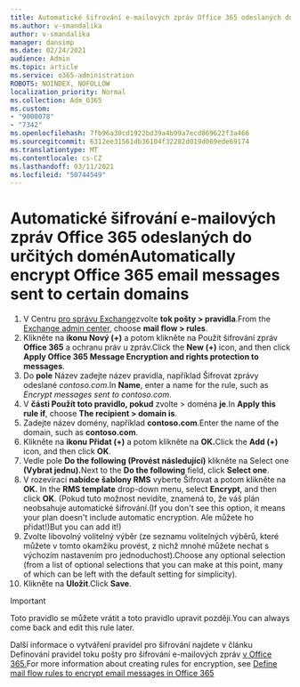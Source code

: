 ```yaml
---
title: Automatické šifrování e-mailových zpráv Office 365 odeslaných do určitých domén
ms.author: v-smandalika
author: v-smandalika
manager: dansimp
ms.date: 02/24/2021
audience: Admin
ms.topic: article
ms.service: o365-administration
ROBOTS: NOINDEX, NOFOLLOW
localization_priority: Normal
ms.collection: Adm_O365
ms.custom:
- "9000078"
- "7342"
ms.openlocfilehash: 7fb96a30cd1922bd39a4b99a7ecd869622f3a466
ms.sourcegitcommit: 6312ee31561db36104f32282d019d069ede69174
ms.translationtype: MT
ms.contentlocale: cs-CZ
ms.lasthandoff: 03/11/2021
ms.locfileid: "50744549"
---
```

# <a name="automatically-encrypt-office-365-email-messages-sent-to-certain-domains"></a><span data-ttu-id="bc01e-102">Automatické šifrování e-mailových zpráv Office 365 odeslaných do určitých domén</span><span class="sxs-lookup"><span data-stu-id="bc01e-102">Automatically encrypt Office 365 email messages sent to certain domains</span></span>

1. <span data-ttu-id="bc01e-103">V Centru [pro správu Exchange](https://outlook.office365.com/ecp/)zvolte **tok pošty > pravidla**.</span><span class="sxs-lookup"><span data-stu-id="bc01e-103">From the [Exchange admin center](https://outlook.office365.com/ecp/), choose **mail flow > rules**.</span></span> 
2. <span data-ttu-id="bc01e-104">Klikněte na **ikonu Nový (+)** a potom klikněte na Použít šifrování zpráv **Office 365** a ochranu práv u zpráv.</span><span class="sxs-lookup"><span data-stu-id="bc01e-104">Click the **New (+)** icon, and then click **Apply Office 365 Message Encryption and rights protection to messages**.</span></span>
3. <span data-ttu-id="bc01e-105">Do **pole** Název zadejte název pravidla, například Šifrovat zprávy odeslané *contoso.com.*</span><span class="sxs-lookup"><span data-stu-id="bc01e-105">In **Name**, enter a name for the rule, such as *Encrypt messages sent to contoso.com*.</span></span>
4. <span data-ttu-id="bc01e-106">V **části Použít toto pravidlo, pokud** zvolte > doména **je**.</span><span class="sxs-lookup"><span data-stu-id="bc01e-106">In **Apply this rule if**, choose **The recipient > domain is**.</span></span> 
5. <span data-ttu-id="bc01e-107">Zadejte název domény, například **contoso.com**.</span><span class="sxs-lookup"><span data-stu-id="bc01e-107">Enter the name of the domain, such as **contoso.com**.</span></span>
6. <span data-ttu-id="bc01e-108">Klikněte na **ikonu Přidat (+)** a potom klikněte na **OK.**</span><span class="sxs-lookup"><span data-stu-id="bc01e-108">Click the **Add (+)** icon, and then click **OK**.</span></span>
7. <span data-ttu-id="bc01e-109">Vedle pole **Do the following (Provést následující)** klikněte na Select one **(Vybrat jednu).**</span><span class="sxs-lookup"><span data-stu-id="bc01e-109">Next to the **Do the following** field, click **Select one**.</span></span> 
8. <span data-ttu-id="bc01e-110">V rozevírací **nabídce šablony RMS** vyberte Šifrovat a potom klikněte na **OK.** </span><span class="sxs-lookup"><span data-stu-id="bc01e-110">In the **RMS template** drop-down menu, select **Encrypt**, and then click **OK**.</span></span> <span data-ttu-id="bc01e-111">(Pokud tuto možnost nevidíte, znamená to, že váš plán neobsahuje automatické šifrování.</span><span class="sxs-lookup"><span data-stu-id="bc01e-111">(If you don't see this option, it means your plan doesn't include automatic encryption.</span></span> <span data-ttu-id="bc01e-112">Ale můžete ho přidat!)</span><span class="sxs-lookup"><span data-stu-id="bc01e-112">But you can add it!)</span></span>
9. <span data-ttu-id="bc01e-113">Zvolte libovolný volitelný výběr (ze seznamu volitelných výběrů, které můžete v tomto okamžiku provést, z nichž mnohé můžete nechat s výchozím nastavením pro jednoduchost).</span><span class="sxs-lookup"><span data-stu-id="bc01e-113">Choose any optional selection (from a list of optional selections that you can make at this point, many of which can be left with the default setting for simplicity).</span></span>
10. <span data-ttu-id="bc01e-114">Klikněte na **Uložit**.</span><span class="sxs-lookup"><span data-stu-id="bc01e-114">Click **Save**.</span></span>

> [!IMPORTANT]
> <span data-ttu-id="bc01e-115">Toto pravidlo se můžete vrátit a toto pravidlo upravit později.</span><span class="sxs-lookup"><span data-stu-id="bc01e-115">You can always come back and edit this rule later.</span></span>

<span data-ttu-id="bc01e-116">Další informace o vytváření pravidel pro šifrování najdete v článku Definování pravidel toku pošty pro šifrování e-mailových zpráv [v Office 365.](https://docs.microsoft.com/microsoft-365/compliance/define-mail-flow-rules-to-encrypt-email)</span><span class="sxs-lookup"><span data-stu-id="bc01e-116">For more information about creating rules for encryption, see [Define mail flow rules to encrypt email messages in Office 365](https://docs.microsoft.com/microsoft-365/compliance/define-mail-flow-rules-to-encrypt-email)</span></span>